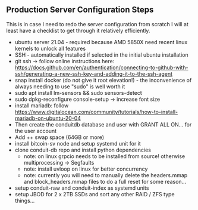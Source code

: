 ## Production Server Configuration Steps
This is in case I need to redo the server configuration
from scratch I will at least have a checklist to get
through it relatively efficiently.

- ubuntu server 21.04 - required because AMD 5850X need recent linux kernels to unlock all features
- SSH - automatically installed if selected in the initial ubuntu installation
- git ssh -> follow online instructions here: https://docs.github.com/en/authentication/connecting-to-github-with-ssh/generating-a-new-ssh-key-and-adding-it-to-the-ssh-agent
- snap install docker (do not give it root elevation!) - the inconvenience of always needing to use "sudo" is well worth it
- sudo apt install lm-sensors && sudo sensors-detect
- sudo dpkg-reconfigure console-setup -> increase font size
- install mariadb: follow https://www.digitalocean.com/community/tutorials/how-to-install-mariadb-on-ubuntu-20-04
- Then create the conduitdb database and user with GRANT ALL ON... for the user account
- Add ++ swap space (64GB or more)
- install bitcoin-sv node and setup systemd unit for it
- clone conduit-db repo and install python dependencies
    - note: on linux grpcio needs to be installed from source!
            otherwise multiprocessing -> Segfaults
    - note: install uvloop on linux for better concurrency
    - note: currently you will need to manually delete the headers.mmap and block_headers.mmap
            files to do a full reset for some reason...
- setup conduit-raw and conduit-index as systemd units
- setup JBOD for 2 x 2TB SSDs and sort any other RAID / ZFS type things...
